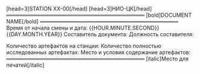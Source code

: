 [head=3]STATION XX-00[/head]
[head=3]НИО-ЦК[/head]
═════════════════════════════════════
[bold]DOCUMENT NAME[/bold]
═════════════════════════════════════
Время от начала смены и дата: {{HOUR.MINUTE.SECOND}} {{DAY.MONTH.YEAR}}
Составитель документа:
Должность составителя:

Количество артефактов на станции:
Количество полностью исследованных артефактах:
Место и условия содержание артефактов:
═════════════════════════════════════
[italic]Место для печатей[/italic]
